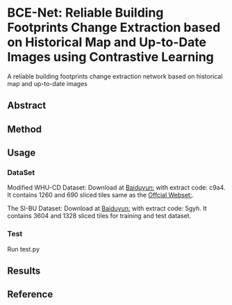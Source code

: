 # BCE-Net: Reliable Building Footprints Change Extraction based on Historical Map and Up-to-Date Images using Contrastive Learning
A reliable building footprints change extraction network based on historical map and up-to-date images


## Abstract

## Method

## Usage

### DataSet

 
Modified WHU-CD Dataset: Download at [Baiduyun:](https://pan.baidu.com/s/1lceyKsCTcqw2Neq1FUzh9w) with extract code: c9a4. It contains 1260 and 690 sliced tiles same as the [Offcial Webset:](http://gpcv.whu.edu.cn/data/building_dataset.html).   


The SI-BU Dataset: Download at [Baiduyun:](https://pan.baidu.com/s/1Um2nnbCXDtQXMhiWJR1d3A) with extract code: 5gyh.  It contains 3604 and 1328 sliced tiles for training and test dataset.




### Test
Run test.py

## Results

## Reference
